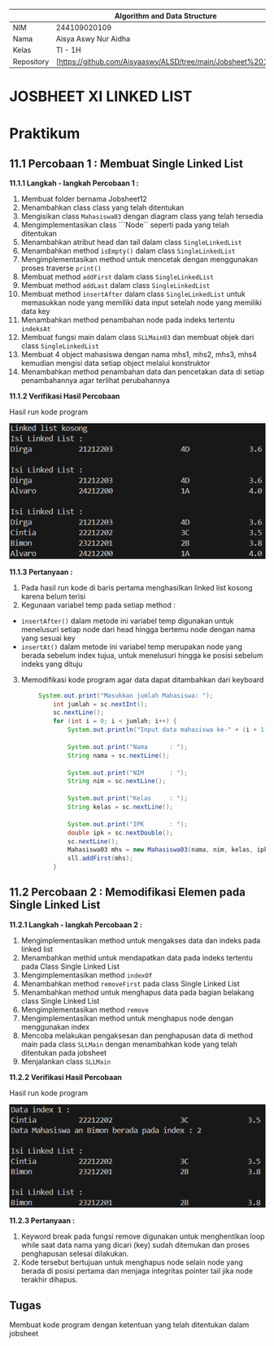 |  | Algorithm and Data Structure |
|--|--|
| NIM |  244109020109|
| Nama |  Aisya Aswy Nur Aidha|
| Kelas | TI - 1H |
| Repository | [https://github.com/Aisyaaswy/ALSD/tree/main/Jobsheet%2011] |

# JOSBHEET XI LINKED LIST
# Praktikum
## 11.1 Percobaan 1 : Membuat Single Linked List

**11.1.1 Langkah - langkah Percobaan 1 :** 
1. Membuat folder bernama Jobsheet12 
2. Menambahkan class class yang telah ditentukan 
3. Mengisikan class ```Mahasiswa03``` dengan diagram class yang telah tersedia
4. Mengimplementasikan class ```Node`` seperti pada yang telah ditentukan
5. Menambahkan atribut head dan tail dalam class ```SingleLinkedList```
6. Menambahkan method ```isEmpty()``` dalam class ```SingleLinkedList```
7. Mengimplementasikan method untuk mencetak dengan menggunakan proses traverse ```print()```
8. Membuat method ```addFirst``` dalam class ```SingleLinkedList```
9. Membuat method ```addLast``` dalam class ```SingleLinkedList```
10. Membuat method ```insertAfter``` dalam class ```SingleLinkedList``` untuk memasukkan node yang memiliki data input setelah node yang memiliki data key
11. Menambahkan method penambahan node pada indeks tertentu ```indeksAt```
12. Membuat fungsi main dalam class ```SLLMain03``` dan membuat objek dari class ```SingleLinkedList```
13. Membuat 4 object mahasiswa dengan nama mhs1, mhs2, mhs3, mhs4 kemudian mengisi data setiap object melalui konstruktor
14. Menambahkan method penambahan data dan pencetakan data di setiap penambahannya agar terlihat perubahannya

**11.1.2 Verifikasi Hasil Percobaan**

Hasil run kode program 

![Screenshot](image/11.1.2.png)

**11.1.3 Pertanyaan :**
1. Pada hasil run kode di baris pertama menghasilkan linked list kosong karena belum terisi
2. Kegunaan variabel temp pada setiap method : 
- ```insertAfter()```
dalam metode ini variabel temp digunakan untuk menelusuri setiap node dari head hingga bertemu node dengan nama yang sesuai key
- ```insertAt()```
dalam metode ini variabel temp merupakan node yang berada sebelum index tujua, untuk menelusuri hingga ke posisi sebelum indeks yang dituju
3. Memodifikasi kode program agar data dapat ditambahkan dari keyboard
```java
        System.out.print("Masukkan jumlah Mahasiswa: ");
            int jumlah = sc.nextInt();
            sc.nextLine();
            for (int i = 0; i < jumlah; i++) {
                System.out.println("Input data mahasiswa ke-" + (i + 1));

                System.out.print("Nama      : ");
                String nama = sc.nextLine();

                System.out.print("NIM       : ");
                String nim = sc.nextLine();

                System.out.print("Kelas     : ");
                String kelas = sc.nextLine();

                System.out.print("IPK       : ");
                double ipk = sc.nextDouble();
                sc.nextLine();
                Mahasiswa03 mhs = new Mahasiswa03(nama, nim, kelas, ipk);
                sll.addFirst(mhs);
            }
```

## 11.2 Percobaan 2 : Memodifikasi Elemen pada Single Linked List

**11.2.1 Langkah - langkah Percobaan 2 :** 
1. Mengimplementasikan method untuk mengakses data dan indeks pada linked list
2. Menambahkan methid untuk mendapatkan data pada indeks tertentu pada Class Single Linked List
3. Mengimplementasikan method ```indexOf```
4. Menambahkan method ```removeFirst``` pada class Single Linked List
5. Menambahkan method untuk menghapus data pada bagian belakang class Single Linked List
6. Mengimplementasikan method ```remove```
7. Mengimplementasikan method untuk menghapus node dengan menggunakan index
8. Mencoba melakukan pengaksesan dan penghapusan data di method main pada class ```SLLMain``` dengan menambahkan kode yang telah ditentukan pada jobsheet
9. Menjalankan class ```SLLMain```

**11.2.2 Verifikasi Hasil Percobaan**

Hasil run kode program 

![Screenshot](image/11.2.2.png)

**11.2.3 Pertanyaan :**
1. Keyword break pada fungsi remove digunakan untuk menghentikan loop while saat data nama yang dicari (key) sudah ditemukan dan proses penghapusan selesai dilakukan. 
2. Kode tersebut bertujuan untuk menghapus node selain node yang berada di posisi pertama dan menjaga integritas pointer tail jika node terakhir dihapus.

## Tugas
Membuat kode program dengan ketentuan yang telah ditentukan dalam jobsheet

